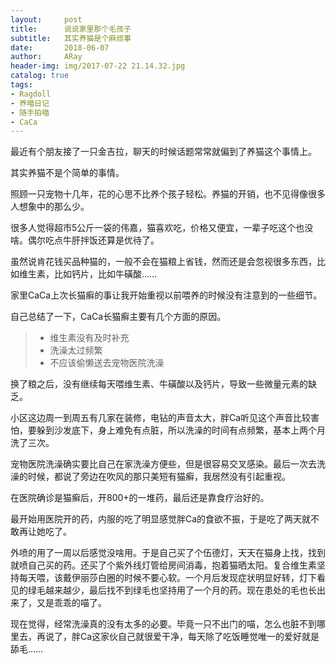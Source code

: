```yaml
---
layout:     post
title:      说说家里那个毛孩子
subtitle:   其实养猫是个麻烦事
date:       2018-06-07
author:     ARay
header-img: img/2017-07-22 21.14.32.jpg
catalog: true
tags:
- Ragdoll
- 养喵日记
- 随手拍喵
- CaCa
---
```


最近有个朋友接了一只金吉拉，聊天的时候话题常常就偏到了养猫这个事情上。

其实养猫不是个简单的事情。

照顾一只宠物十几年，花的心思不比养个孩子轻松。养猫的开销，也不见得像很多人想象中的那么少。

很多人觉得超市5公斤一袋的伟嘉，猫喜欢吃，价格又便宜，一辈子吃这个也没啥。偶尔吃点牛肝拌饭还算是优待了。

虽然说肯花钱买品种猫的，一般不会在猫粮上省钱，然而还是会忽视很多东西，比如维生素，比如钙片，比如牛磺酸……

家里CaCa上次长猫癣的事让我开始重视以前喂养的时候没有注意到的一些细节。

自己总结了一下，CaCa长猫癣主要有几个方面的原因。

> - 维生素没有及时补充
> - 洗澡太过频繁
> - 不应该偷懒送去宠物医院洗澡

换了粮之后，没有继续每天喂维生素、牛磺酸以及钙片，导致一些微量元素的缺乏。

小区这边周一到周五有几家在装修，电钻的声音太大，胖Ca听见这个声音比较害怕，要躲到沙发底下，身上难免有点脏，所以洗澡的时间有点频繁，基本上两个月洗了三次。

宠物医院洗澡确实要比自己在家洗澡方便些，但是很容易交叉感染。最后一次去洗澡的时候，都说了旁边在吹风的那只美短有猫癣，我居然没有引起重视。

在医院确诊是猫癣后，开800+的一堆药，最后还是靠食疗治好的。

最开始用医院开的药，内服的吃了明显感觉胖Ca的食欲不振，于是吃了两天就不敢再让她吃了。

外喷的用了一周以后感觉没啥用。于是自己买了个伍德灯，天天在猫身上找，找到就喷自己买的药。还买了个紫外线灯管给房间消毒，抱着猫晒太阳。复合维生素坚持每天喂，该戴伊丽莎白圈的时候不要心软。一个月后发现症状明显好转，灯下看见的绿毛越来越少，最后找不到绿毛也坚持用了一个月的药。现在患处的毛也长出来了，又是乖乖的喵了。

现在觉得，经常洗澡真的没有太多的必要。毕竟一只不出门的喵，怎么也脏不到哪里去，再说了，胖Ca这家伙自己就很爱干净，每天除了吃饭睡觉唯一的爱好就是舔毛……